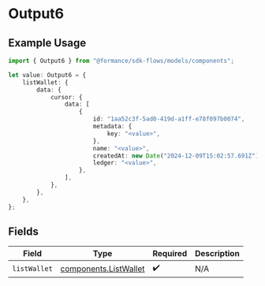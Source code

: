 # Output6

## Example Usage

```typescript
import { Output6 } from "@formance/sdk-flows/models/components";

let value: Output6 = {
    listWallet: {
        data: {
            cursor: {
                data: [
                    {
                        id: "1aa52c3f-5ad0-419d-a1ff-e78f097b0074",
                        metadata: {
                            key: "<value>",
                        },
                        name: "<value>",
                        createdAt: new Date("2024-12-09T15:02:57.691Z"),
                        ledger: "<value>",
                    },
                ],
            },
        },
    },
};
```

## Fields

| Field                                                          | Type                                                           | Required                                                       | Description                                                    |
| -------------------------------------------------------------- | -------------------------------------------------------------- | -------------------------------------------------------------- | -------------------------------------------------------------- |
| `listWallet`                                                   | [components.ListWallet](../../models/components/listwallet.md) | :heavy_check_mark:                                             | N/A                                                            |